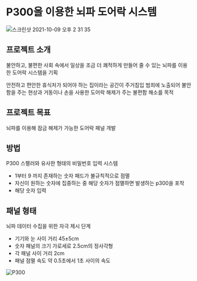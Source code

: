 # P300을 이용한 뇌파 도어락 시스템

![스크린샷 2021-10-09 오후 2 31 35](https://user-images.githubusercontent.com/56291884/136645417-b70ae5f2-1ac7-46a1-ab37-85c0422040ae.png)

## 프로젝트 소개
불안하고, 불편한 사회 속에서 일상을 조금 더 쾌적하게 만들어 줄 수 있는 뇌파를 이용한 도어락 시스템을 기획

안전하고 편안한 휴식처가 되어야 하는 집이라는 공간이 주거침입 범죄에 노출되어 불안함을 주는 현상과 거동이나 손을 사용한 도어락 해제가 주는 불편함 해소를 목적



## 프로젝트 목표
뇌파를 이용해 잠금 해제가 가능한 도어락 패널 개발



## 방법
P300 스펠러와 유사한 형태의 비밀번호 입력 시스템
  - 1부터 9 까지 존재하는 숫자 패드가 불규칙적으로 점멸
  - 자신이 원하는 숫자에 집중하는 중 해당 숫자가 점멸하면 발생하는 p300을 포착
  - 해당 숫자 입력

## 패널 형태
뇌파 데이터 수집을 위한 자극 제시 단계
  - 기기와 눈 사이 거리 45±5cm
  - 숫자 패널의 크기 가로세로 2.5cm의 정사각형
  - 각 패널 사이 거리 2cm
  - 패널 점멸 속도 약 0.5초에서 1초 사이의 속도


![P300](https://user-images.githubusercontent.com/56291884/136645931-df5fe6ad-f77a-448c-aff2-22234d0d8709.gif)
